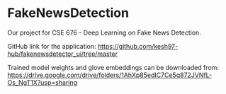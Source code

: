 # FakeNewsDetection

Our project for CSE 676 - Deep Learning on Fake News Detection. <br>

GitHub link for the application: https://github.com/kesh97-hub/fakenewsdetector_ui/tree/master <br>

Trained model weights and glove embeddings can be downloaded from: https://drive.google.com/drive/folders/1AhXp85edIC7Ce5q872JVNfL-Os_NgT1X?usp=sharing

